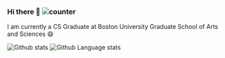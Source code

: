 ### Hi there 👋 ![counter](https://eng64hrnquaxti9.m.pipedream.net)

I am currently a CS Graduate at Boston University Graduate School of Arts and Sciences 😄

![Github stats](https://github-readme-stats.vercel.app/api?username=showndarya&show_icons=true&theme=dracula&count_private=true) ![Github Language stats](https://github-readme-stats.vercel.app/api/top-langs/?username=showndarya&langs_count=10&theme=dracula&layout=compact&show_icon=true)
<!--
**Showndarya/Showndarya** is a ✨ _special_ ✨ repository because its `README.md` (this file) appears on your GitHub profile.

Here are some ideas to get you started:

- 🔭 I’m currently working on ...
- 🌱 I’m currently learning ...
- 👯 I’m looking to collaborate on ...
- 🤔 I’m looking for help with ...
- 💬 Ask me about ...
- 📫 How to reach me: ...
- 😄 Pronouns: ...
- ⚡ Fun fact: ...
-->
